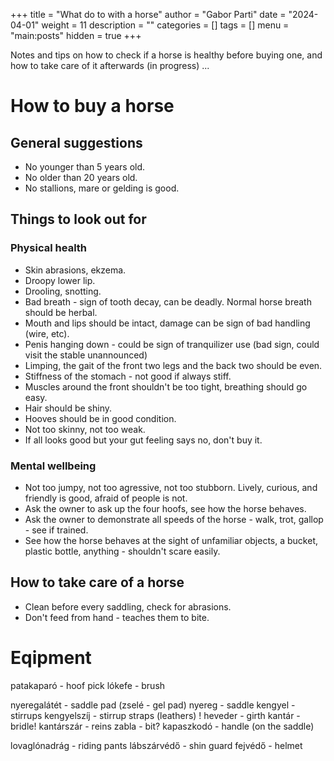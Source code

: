 +++
title = "What do to with a horse"
author = "Gabor Parti"
date = "2024-04-01"
weight = 11
description = ""
categories = []
tags = []
menu = "main:posts"
hidden = true
+++

Notes and tips on how to check if a horse is healthy before buying one, and how to take care of it afterwards (in progress) ...

# How to buy a horse

## General suggestions

* No younger than 5 years old.
* No older than 20 years old.
* No stallions, mare or gelding is good.

## Things to look out for

### Physical health

* Skin abrasions, ekzema.
* Droopy lower lip.
* Drooling, snotting.
* Bad breath - sign of tooth decay, can be deadly. Normal horse breath should be herbal.
* Mouth and lips should be intact, damage can be sign of bad handling (wire, etc).
* Penis hanging down - could be sign of tranquilizer use (bad sign, could visit the stable unannounced)
* Limping, the gait of the front two legs and the back two should be even.
* Stiffness of the stomach - not good if always stiff.
* Muscles around the front shouldn't be too tight, breathing should go easy.
* Hair should be shiny.
* Hooves should be in good condition.
* Not too skinny, not too weak.
* If all looks good but your gut feeling says no, don't buy it.

### Mental wellbeing

* Not too jumpy, not too agressive, not too stubborn. Lively, curious, and friendly is good, afraid of people is not.
* Ask the owner to ask up the four hoofs, see how the horse behaves.
* Ask the owner to demonstrate all speeds of the horse - walk, trot, gallop - see if trained.
* See how the horse behaves at the sight of unfamiliar objects, a bucket, plastic bottle, anything - shouldn't scare easily.

## How to take care of a horse

* Clean before every saddling, check for abrasions.
* Don't feed from hand - teaches them to bite.

# Eqipment

patakaparó - hoof pick
lókefe - brush

nyeregalátét - saddle pad
(zselé - gel pad)
nyereg - saddle
kengyel - stirrups
kengyelszíj - stirrup straps (leathers) !
heveder - girth
kantár - bridle!
kantárszár - reins
zabla - bit?
kapaszkodó - handle (on the saddle)

lovaglónadrág - riding pants
lábszárvédő - shin guard
fejvédő - helmet

<!-- ## How to ride a horse -->









